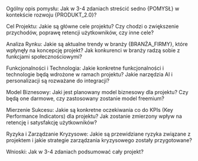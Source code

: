 Ogólny opis pomysłu: Jak w 3-4 zdaniach streścić sedno {POMYSŁ} w kontekście rozwoju {PRODUKT_2.0}?

Cel Projektu: Jakie są główne cele projektu? Czy chodzi o zwiększenie przychodów, poprawę retencji użytkowników, czy inne cele?

Analiza Rynku: Jakie są aktualne trendy w branży {BRANŻA_FIRMY}, które wpłynęły na koncepcję projekt? Jak konkurenci w branży radzą sobie z funkcjami społecznościowymi?

Funkcjonalności i Technologia: Jakie konkretne funkcjonalności i technologie będą wdrożone w ramach projektu? Jakie narzędzia AI i personalizacji są rozważane do integracji?

Model Biznesowy: Jaki jest planowany model biznesowy dla projektu? Czy będą one darmowe, czy zastosowany zostanie model freemium?

Mierzenie Sukcesu: Jakie są konkretne oczekiwania co do KPIs (Key Performance Indicators) dla projektu? Jak zostanie zmierzony wpływ na retencję i satysfakcję użytkowników?

Ryzyka i Zarządzanie Kryzysowe: Jakie są przewidziane ryzyka związane z projektem i jakie strategie zarządzania kryzysowego zostały przygotowane?

Wnioski: Jak w 3-4 zdaniach podsumować cały projekt?
